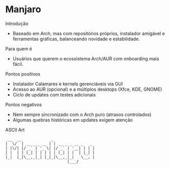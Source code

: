 # Manjaro

Introdução
- Baseado em Arch, mas com repositórios próprios, instalador amigável e ferramentas gráficas, balanceando novidade e estabilidade.

Para quem é
- Usuários que querem o ecossistema Arch/AUR com onboarding mais fácil.

Pontos positivos
- Instalador Calamares e kernels gerenciáveis via GUI
- Acesso ao AUR (opcional) e a múltiplos desktops (Xfce, KDE, GNOME)
- Ciclo de updates com testes adicionais

Pontos negativos
- Nem sempre sincronizado com o Arch puro (atrasos controlados)
- Algumas quebras históricas em updates exigem atenção

ASCII Art
```
 __  __             _                  
|  \/  | __ _ _ __ | | __ _ _ __ _   _ 
| |\/| |/ _` | '_ \| |/ _` | '__| | | |
| |  | | (_| | | | | | (_| | |  | |_| |
|_|  |_|\__,_|_| |_|_|\__,_|_|   \__, |
						   |___/ 
```

<!-- Screenshot da tela principal (KDE/Xfce no Manjaro):
	Coloque aqui um print com o Manjaro Settings Manager e kernel chooser.
	Exemplo: ./screenshot-manjaro.png -->